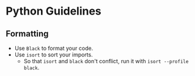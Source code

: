 # Python Guidelines

## Formatting

-   Use `Black` to format your code.
-   Use `isort` to sort your imports.
    -   So that `isort` and `black` don't conflict, run it with `isort --profile black`.
